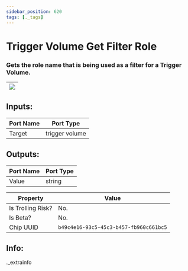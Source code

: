 ```yaml
---
sidebar_position: 620
tags: [._tags]
---
```


# Trigger Volume Get Filter Role


### Gets the role name that is being used as a filter for a Trigger Volume.

| ![](https://images-ext-2.discordapp.net/external/MPmIaQzlEPmgGWlgi-WxBBXt0Bjv_zWPkg1y1f_sy3s/https/www.recroomcircuits.com/image/circuit/absolute-value?width=206&height=108) |
|-----|

## Inputs:
| Port Name | Port Type |
|-----------|-----------|
| Target | trigger volume |

## Outputs:
| Port Name | Port Type |
|-----------|-----------|
| Value | string | 

| Property  | Value |
|-------------------|-----------|
| Is Trolling Risk? | No. |
| Is Beta? | No. |
| Chip UUID | `b49c4e16-93c5-45c3-b457-fb960c661bc5` |

## Info:
._extrainfo